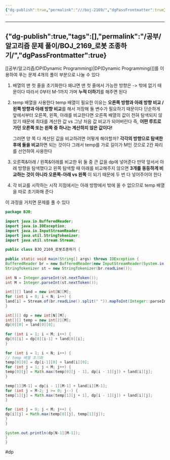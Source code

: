 ```yaml
---
{"dg-publish":true,"permalink":"///boj-2169/","dgPassFrontmatter":true}
---
```



---
{"dg-publish":true,"tags":[],"permalink":"/공부/알고리즘 문제 풀이/BOJ_2169_로봇 조종하기/","dgPassFrontmatter":true}
---

[[공부/알고리즘/DP(Dynamic Programming)\|DP(Dynamic Programming)]]를 이용하여 푸는 문제
4개의 풀이 부분으로 나눌 수 있다

1. 배열의 맨 첫 줄을 초기화한다
   왜냐면 맨 첫 줄에서 가능한 방향은 -> 밖에 없기 때문이다
   따라서 0부터 M-1까지 가며 **누적 더하기**를 해주면 된다

2. temp 배열을 사용한다
   temp 배열이 필요한 이유는 **오른쪽 방향과 아래 방향 비교 / 왼쪽 방향과 아래 방향 비교**를 해서 저장해 둘 변수가 필요하기 때문이다
   단순하게 앞에서부터 오른쪽, 왼쪽, 아래를 비교한다면 오른쪽 배열의 값이 전혀 탐색되지 않았기 때문에 최대를 계산한 값 vs 그냥 처음 값 비교가 되어버린다
   즉, **어떤 루트로 가던 오른쪽 또는 왼쪽 중 하나는 계산하지 않은 값이다!**
   
   그러면 양 쪽 다 계산된 값을 비교하려면 어떻게 해야할까?
   **각각의 방향으로 탐색한 후에 둘을 비교**하면 되는 것이다
  그래서 temp를 가로 길이가 M인 것으로 2칸 짜리를 선언하여 사용한다

3. 오른쪽&아래 / 왼쪽&아래를 비교한 뒤 둘 중 큰 값을 dp에 넣어준다
   만약 앞서서 아래 방향을 탐색했다고 왼쪽 탐색할 때 아래를 비교해주지 않으면 **3개를 동등하게 비교하는 것이 아니라 오른쪽-아래 vs 왼쪽** 이 되기 때문에 두 번 다 넣어주어야 한다

4. 각 비교를 시작하는 시작 지점에서는 아래 방향에서 밖에 올 수 없으므로 temp 배열을 따로 초기화해 준다

이 과정을 거치면 문제를 풀 수 있다


````java
package BJO;  
  
import java.io.BufferedReader;  
import java.io.IOException;  
import java.io.InputStreamReader;  
import java.util.StringTokenizer;  
import java.util.stream.Stream;  
  
public class BJO_2169_로봇조종하기 {  
  
public static void main(String[] args) throws IOException {  
BufferedReader br = new BufferedReader(new InputStreamReader(System.in));  
StringTokenizer st = new StringTokenizer(br.readLine());  
  
int N = Integer.parseInt(st.nextToken());  
int M = Integer.parseInt(st.nextToken());  
  
int[][] land = new int[N][M];  
for (int i = 0; i < N; i++) {  
land[i] = Stream.of(br.readLine().split(" ")).mapToInt(Integer::parseInt).toArray();  
}  
  
int[][] dp = new int[N][M];  
int[][] temp = new int[2][M];  
dp[0][0] = land[0][0];  
  
for (int i = 1; i < M; i++) {  
dp[0][i] = dp[0][i-1] + land[0][i];  
}  
  
for (int i = 1; i < N; i++) {  
// temp 배열 초기화  
temp[0][0] = dp[i-1][0] + land[i][0];  
for (int j = 1; j < M; j++) {  
temp[0][j] = Math.max(temp[0][j - 1], dp[i - 1][j]) + land[i][j];  
}  
  
temp[1][M-1] = dp[i - 1][M-1] + land[i][M-1];  
for (int j = M-2; j >= 0; j--) {  
temp[1][j] = Math.max(temp[1][j + 1], dp[i - 1][j]) + land[i][j];  
}  
  
for (int j = 0; j < M; j++) {  
dp[i][j] = Math.max(temp[0][j], temp[1][j]);  
}  
}  
  
System.out.println(dp[N-1][M-1]);  
}  
}
````

#dp